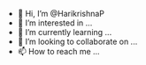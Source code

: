 - 👋 Hi, I’m @HarikrishnaP
- 👀 I’m interested in ...
- 🌱 I’m currently learning ...
- 💞️ I’m looking to collaborate on ...
- 📫 How to reach me ...

<!---
HarikrishnaPavurala/HarikrishnaPavurala is a ✨ special ✨ repository because its `README.md` (this file) appears on your GitHub profile.
You can click the Preview link to take a look at your changes.
--->
